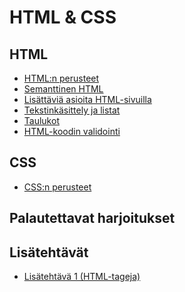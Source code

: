 # HTML & CSS

## HTML

- [ HTML:n perusteet ](./htmlperusteet/index.md)<base target="_blank">
- [ Semanttinen HTML ](./semanttinen/index.md)<base target="_blank">
- [ Lisättäviä asioita HTML-sivuilla](./lisattavat/index.md)<base target="_blank">
- [ Tekstinkäsittely ja listat ](./tekstinkasittely/)<base target="_blank">
- [ Taulukot ](./taulukot/index.md)<base target="_blank">
- [ HTML-koodin validointi ](./validointi/index.md)<base target="_blank">

## CSS

- [CSS:n perusteet](./cssperusteet/)<base target="_blank">

## Palautettavat harjoitukset

## Lisätehtävät

- [Lisätehtävä 1 (HTML-tageja)](./lisatehtava1/)<base target="_blank">